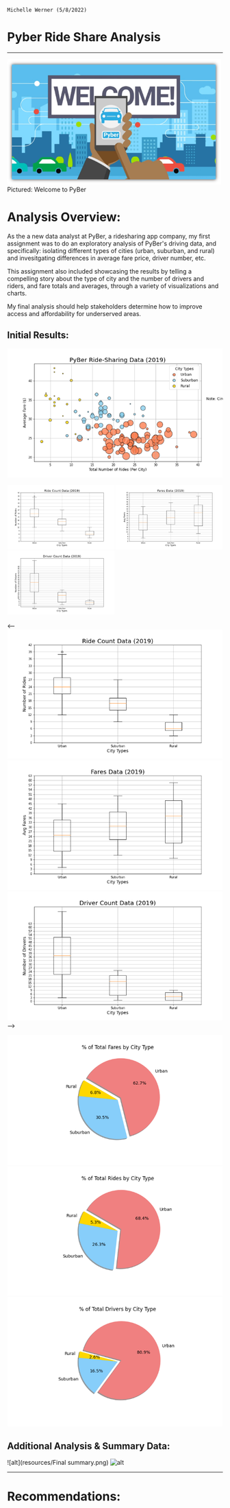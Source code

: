                                                                                            Michelle Werner (5/8/2022)
# Pyber Ride Share Analysis
---

<!--![alt](resources/___.png)-->
<img src="https://github.com/miwermi/pyber-analysis/blob/main/resources/PyBer_Welcome.png" width="500" height="293" alt ="graphic: PyBer Welcome">
Pictured: Welcome to PyBer

# Analysis Overview:
As the a new data analyst at PyBer, a ridesharing app company, my first assignment was to do an exploratory analysis of PyBer's driving data, and specifically: isolating different types of cities (urban, suburban, and rural) and invesitgating differences in average fare price, driver number, etc. 

This assignment also included showcasing the results by telling a compelling story about the type of city and the number of drivers and riders, and fare totals and averages, through a variety of visualizations and charts.

My final analysis should help stakeholders determine how to improve access and affordability for underserved areas.

## Initial Results:
![alt](resources/Fig1.png)

<img src="https://github.com/miwermi/pyber-analysis/blob/main/resources/Fig2.png" width="250" height="150" alt ="graphic: PyBer Welcome">
<img src="https://github.com/miwermi/pyber-analysis/blob/main/resources/Fig3.png" width="250" height="150" alt ="graphic: PyBer Welcome">
<img src="https://github.com/miwermi/pyber-analysis/blob/main/resources/Fig4.png" width="250" height="150" alt ="graphic: PyBer Welcome">

 <--![alt](resources/Fig2.png)
    ![alt](resources/Fig3.png)
    ![alt](resources/Fig4.png)-->

![alt](resources/Fig5.png)
![alt](resources/Fig6.png)
![alt](resources/Fig7.png)

## Additional Analysis & Summary Data:
![alt](resources/Final summary.png)
![alt](resources/___.png)

---
# Recommendations:


